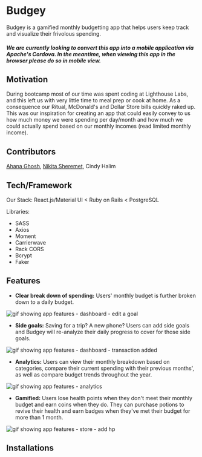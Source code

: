# Budgey

Budgey is a gamified monthly budgetting app that helps users keep track and visualize their frivolous spending.

##### We are currently looking to convert this app into a mobile application via Apache's Cordova. In the meantime, when viewing this app in the browser please do so in mobile view.

## Motivation

During bootcamp most of our time was spent coding at Lighthouse Labs, and this left us with very little time to meal prep or cook at home. As a consequence our Ritual, McDonald's and Dollar Store bills quickly raked up. This was our inspiration for creating an app that could easily convey to us how much money we were spending per day/month and how much we could actually spend based on our monthly incomes (read limited monthly income).

## Contributors

[Ahana Ghosh](https://github.com/ahana15), [Nikita Sheremet](https://github.com/nikitasheremet), Cindy Halim

## Tech/Framework

Our Stack:
React.js/Material UI < Ruby on Rails < PostgreSQL

Libraries:
- SASS
- Axios
- Moment
- Carrierwave
- Rack CORS
- Bcrypt
- Faker

## Features

- **Clear break down of spending:** Users' monthly budget is further broken down to a daily budget.

![gif showing app features - dashboard - edit a goal](https://github.com/cindyhalim/budget-app/blob/master/assests/video1.gif)

- **Side goals:** Saving for a trip? A new phone? Users can add side goals and Budgey will re-analyze their daily progress to cover for those side goals.

![gif showing app features - dashboard - transaction added](https://github.com/cindyhalim/budget-app/blob/master/assests/video2.gif)

- **Analytics:** Users can view their monthly breakdown based on categories, compare their current spending with their previous months', as well as compare budget trends throughout the year.

![gif showing app features - analytics](https://github.com/cindyhalim/budget-app/blob/master/assests/video3.gif)

- **Gamified:** Users lose health points when they don't meet their monthly budget and earn coins when they do. They can purchase potions to revive their health and earn badges when they've met their budget for more than 1 month.

![gif showing app features - store - add hp](https://github.com/cindyhalim/budget-app/blob/master/assests/video4.gif)

## Installations


